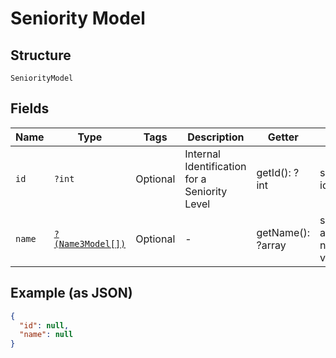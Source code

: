 
# Seniority Model

## Structure

`SeniorityModel`

## Fields

| Name | Type | Tags | Description | Getter | Setter |
|  --- | --- | --- | --- | --- | --- |
| `id` | `?int` | Optional | Internal Identification for a Seniority Level | getId(): ?int | setId(?int id): void |
| `name` | [`?(Name3Model[])`](../../doc/models/name-3-model.md) | Optional | - | getName(): ?array | setName(?array name): void |

## Example (as JSON)

```json
{
  "id": null,
  "name": null
}
```

